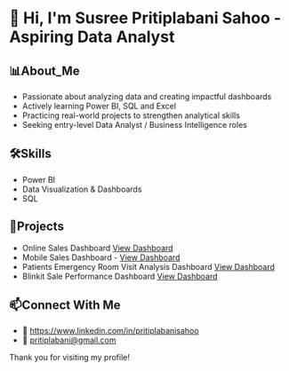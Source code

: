 # 👋 Hi, I'm Susree Pritiplabani Sahoo - Aspiring Data Analyst 
 ## 📊About_Me
- Passionate about analyzing data and creating impactful dashboards
- Actively learning Power BI, SQL and Excel
- Practicing real-world projects to strengthen analytical skills
- Seeking entry-level Data Analyst / Business Intelligence roles

## 🛠Skills
- Power BI
- Data Visualization & Dashboards
- SQL

## 🚀Projects
- Online Sales Dashboard <a href="https://github.com/priti7540/Online-Sales-Dashboard/blob/main/Onln%20sale%20dashboard.png">View Dashboard</a>
- Mobile Sales Dashboard - <a href="https://github.com/priti7540/Mobile-Sales-Dashboard/blob/main/Mob%20sales%20dashboard.png">View Dashboard</a>
- Patients Emergency Room Visit Analysis Dashboard <a href="https://github.com/priti7540/Patients-Emergency-Room-Visit-Analysis-Dashboard/blob/main/Hospital%20Dashboard.png">View Dashboard</a>
- Blinkit Sale Performance Dashboard <a href="https://github.com/priti7540/Blinkit-Sale-Performance-Dashboard/blob/main/Blinkit%20Dashboard.png">View Dashboard</a>

## 📫Connect With Me
- 🔗 https://www.linkedin.com/in/pritiplabanisahoo
- 📧 pritiplabani@gmail.com

Thank you for visiting my profile!




<!---
priti7540/priti7540 is a ✨ special ✨ repository because its `README.md` (this file) appears on your GitHub profile.
You can click the Preview link to take a look at your changes.
--->
